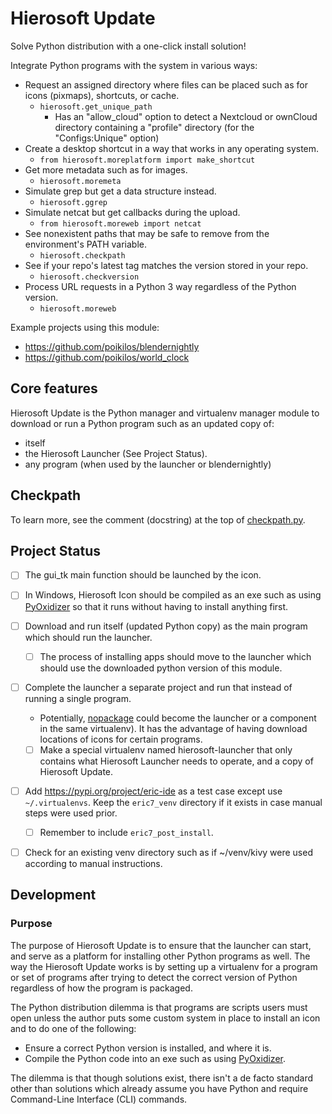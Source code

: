 # Hierosoft Update

Solve Python distribution with a one-click install solution!

Integrate Python programs with the system in various ways:
- Request an assigned directory where files can be placed such as for
  icons (pixmaps), shortcuts, or cache.
  - `hierosoft.get_unique_path`
    - Has an "allow_cloud" option to detect a Nextcloud or ownCloud
      directory containing a "profile" directory (for the
      "Configs:Unique" option)
- Create a desktop shortcut in a way that works in any operating system.
  - `from hierosoft.moreplatform import make_shortcut`
- Get more metadata such as for images.
  - `hierosoft.moremeta`
- Simulate grep but get a data structure instead.
  - `hierosoft.ggrep`
- Simulate netcat but get callbacks during the upload.
  - `from hierosoft.moreweb import netcat`
- See nonexistent paths that may be safe to remove from the
  environment's PATH variable.
  - `hierosoft.checkpath`
- See if your repo's latest tag matches the version stored in your repo.
  - `hierosoft.checkversion`
- Process URL requests in a Python 3 way regardless of the Python
  version.
  - `hierosoft.moreweb`

Example projects using this module:
- <https://github.com/poikilos/blendernightly>
- <https://github.com/poikilos/world_clock>


## Core features
Hierosoft Update is the Python manager and virtualenv manager module
to download or run a Python program such as an updated copy of:
- itself
- the Hierosoft Launcher (See Project Status).
- any program (when used by the launcher or blendernightly)

## Checkpath
To learn more, see the comment (docstring) at the top of [checkpath.py](hierosoft/checkpath.py).

## Project Status
- [ ] The gui_tk main function should be launched by the icon.
- [ ] In Windows, Hierosoft Icon should be compiled as an exe such as
  using
  [PyOxidizer](https://www.techrepublic.com/article/python-programming-language-pyoxidizer-tackles-existential-threat-posed-by-app-distribution-problem/)
  so that it runs without having to install anything first.
- [ ] Download and run itself (updated Python copy) as the
  main program which should run the launcher.
  - [ ] The process of installing apps should move to the launcher which
    should use the downloaded python version of this module.
- [ ] Complete the launcher a separate project and run that instead of
  running a single program.
  - Potentially,
    [nopackage](https://github.com/poikilos/nopackage) could become the
    launcher or a component in the same virtualenv). It has the
    advantage of having download locations of icons for certain
    programs.
  - [ ] Make a special virtualenv named hierosoft-launcher that only
    contains what Hierosoft Launcher needs to operate, and a copy of
    Hierosoft Update.
- [ ] Add <https://pypi.org/project/eric-ide> as a test case except use
  `~/.virtualenvs`. Keep the `eric7_venv` directory if it exists in case
  manual steps were used prior.
  - [ ] Remember to include `eric7_post_install`.
- [ ] Check for an existing venv directory such as if ~/venv/kivy were
  used according to manual instructions.


## Development

### Purpose
The purpose of Hierosoft Update is to ensure that the launcher can start,
and serve as a platform for installing other Python programs as well.
The way the Hierosoft Update works is by setting up a virtualenv for a
program or set of programs after trying to detect the correct version
of Python regardless of how the program is packaged.

The Python distribution dilemma is that programs are scripts users must
open unless the author puts some custom system in place to install an
icon and to do one of the following:
- Ensure a correct Python version is installed, and where it is.
- Compile the Python code into an exe such as using
  [PyOxidizer](https://www.techrepublic.com/article/python-programming-language-pyoxidizer-tackles-existential-threat-posed-by-app-distribution-problem/).

The dilemma is that though solutions exist, there isn't a de facto
standard other than solutions which already assume you have Python and
require Command-Line Interface (CLI) commands.

